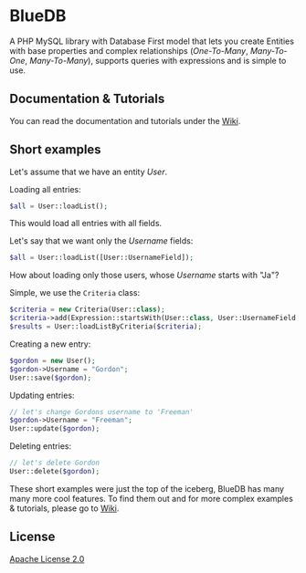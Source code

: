 # BlueDB

A PHP MySQL library with Database First model that lets you create Entities with base properties and complex relationships (*One-To-Many*, *Many-To-One*, *Many-To-Many*), supports queries with expressions and is simple to use.

## Documentation & Tutorials

You can read the documentation and tutorials under the [Wiki](https://github.com/GregaMohorko/bluedb/wiki).

## Short examples

Let's assume that we have an entity *User*.

Loading all entries:
```PHP
$all = User::loadList();
```
This would load all entries with all fields.

Let's say that we want only the *Username* fields:
```PHP
$all = User::loadList([User::UsernameField]);
```

How about loading only those users, whose *Username* starts with "Ja"?

Simple, we use the `Criteria` class:
```PHP
$criteria = new Criteria(User::class);
$criteria->add(Expression::startsWith(User::class, User::UsernameField, "Ja"));
$results = User::loadListByCriteria($criteria);
```

Creating a new entry:
```PHP
$gordon = new User();
$gordon->Username = "Gordon";
User::save($gordon);
```

Updating entries:
```PHP
// let's change Gordons username to 'Freeman'
$gordon->Username = "Freeman";
User::update($gordon);
```

Deleting entries:
```PHP
// let's delete Gordon
User::delete($gordon);
```

These short examples were just the top of the iceberg, BlueDB has many many more cool features. To find them out and for more complex examples & tutorials, please go to [Wiki](https://github.com/GregaMohorko/bluedb/wiki).

## License

[Apache License 2.0](./LICENSE)
